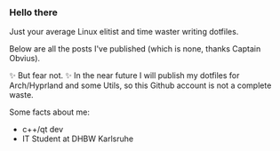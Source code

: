 ### Hello there

Just your average Linux elitist and time waster writing dotfiles.

Below are all the posts I've published (which is none, thanks Captain Obvius).

✨ But fear not. ✨
In the near future I will publish my dotfiles for Arch/Hyprland and some Utils, so this Github account is not a complete waste.

Some facts about me:
- c++/qt dev
- IT Student at DHBW Karlsruhe

<!--
**no8f/no8f** is a ✨ _special_ ✨ repository because its `README.md` (this file) appears on your GitHub profile.

Here are some ideas to get you started:

- 🔭 I’m currently working on ...
- 🌱 I’m currently learning ...
- 👯 I’m looking to collaborate on ...
- 🤔 I’m looking for help with ...
- 💬 Ask me about ...
- 📫 How to reach me: ...
- 😄 Pronouns: ...
- ⚡ Fun fact: ...
-->
